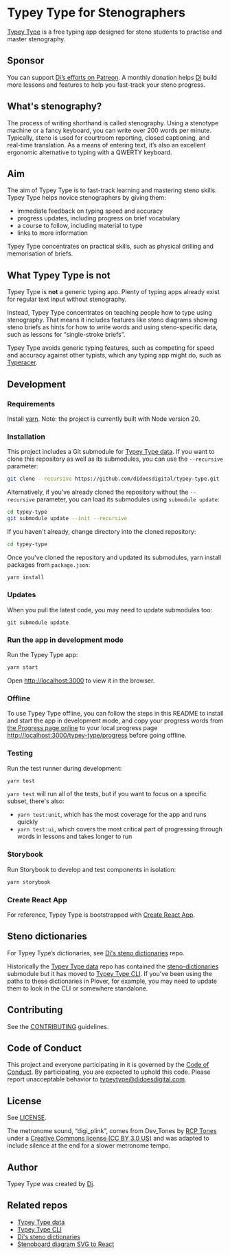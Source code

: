 # Typey Type for Stenographers

[Typey Type](https://didoesdigital.com/typey-type/) is a free typing app designed for steno students to practise and master stenography.

## Sponsor

You can support [Di’s efforts on Patreon](https://www.patreon.com/didoesdigital). A monthly donation helps [Di](https://didoesdigital.com) build more lessons and features to help you fast-track your steno progress.

## What's stenography?

The process of writing shorthand is called stenography. Using a stenotype machine or a fancy keyboard, you can write over 200 words per minute. Typically, steno is used for courtroom reporting, closed captioning, and real-time translation. As a means of entering text, it’s also an excellent ergonomic alternative to typing with a QWERTY keyboard.

## Aim

The aim of Typey Type is to fast-track learning and mastering steno skills. Typey Type helps novice stenographers by giving them:

- immediate feedback on typing speed and accuracy
- progress updates, including progress on brief vocabulary
- a course to follow, including material to type
- links to more information

Typey Type concentrates on practical skills, such as physical drilling and memorisation of briefs.

## What Typey Type is not

Typey Type is **not** a generic typing app. Plenty of typing apps already exist for regular text input without stenography.

Instead, Typey Type concentrates on teaching people how to type using stenography. That means it includes features like steno diagrams showing steno briefs as hints for how to write words and using steno-specific data, such as lessons for “single-stroke briefs”.

Typey Type avoids generic typing features, such as competing for speed and accuracy against other typists, which any typing app might do, such as [Typeracer](https://play.typeracer.com/?universe=steno).

## Development

### Requirements

Install [yarn](https://yarnpkg.com/lang/en/docs/install/). Note: the project is currently built with Node version 20.

### Installation

This project includes a Git submodule for [Typey Type data](https://github.com/didoesdigital/typey-type-data). If you want to clone this repository as well as its submodules, you can use the `--recursive` parameter:

```sh
git clone --recursive https://github.com/didoesdigital/typey-type.git
```

Alternatively, if you've already cloned the repository without the `--recursive` parameter, you can load its submodules using `submodule update`:

```sh
cd typey-type
git submodule update --init --recursive
```

If you haven't already, change directory into the cloned repository:

```sh
cd typey-type
```

Once you've cloned the repository and updated its submodules, yarn install packages from `package.json`:

```sh
yarn install
```

### Updates

When you pull the latest code, you may need to update submodules too:

```
git submodule update
```

### Run the app in development mode

Run the Typey Type app:

```sh
yarn start
```

Open <http://localhost:3000> to view it in the browser.

### Offline

To use Typey Type offline, you can follow the steps in this README to install and start the app in development mode, and copy your progress words from [the Progress page online](https://didoesdigital.com/typey-type/progress) to your local progress page <http://localhost:3000/typey-type/progress> before going offline.

### Testing

Run the test runner during development:

```sh
yarn test
```

`yarn test` will run all of the tests, but if you want to focus on a specific subset, there's also:

- `yarn test:unit`, which has the most coverage for the app and runs quickly
- `yarn test:ui`, which covers the most critical part of progressing through words in lessons and takes longer to run

### Storybook

Run Storybook to develop and test components in isolation:

```sh
yarn storybook
```

### Create React App

For reference, Typey Type is bootstrapped with [Create React App](https://github.com/facebook/create-react-app).

## Steno dictionaries

For Typey Type’s dictionaries, see [Di's steno dictionaries](https://github.com/didoesdigital/steno-dictionaries) repo.

Historically the [Typey Type data](https://github.com/didoesdigital/typey-type-data) repo has contained the [steno-dictionaries](https://github.com/didoesdigital/steno-dictionaries) submodule but it has moved to [Typey Type CLI](https://github.com/didoesdigital/typey-type-cli). If you've been using the paths to these dictionaries in Plover, for example, you may need to update them to look in the CLI or somewhere standalone.

## Contributing

See the [CONTRIBUTING](./CONTRIBUTING.md) guidelines.

## Code of Conduct

This project and everyone participating in it is governed by the [Code of Conduct](CODE_OF_CONDUCT.md). By participating, you are expected to uphold this code. Please report unacceptable behavior to [typeytype@didoesdigital.com](mailto:typeytype@didoesdigital.com).

## License

See [LICENSE](./LICENSE).

The metronome sound, “digi_plink”, comes from Dev_Tones by [RCP Tones](https://rcptones.com/dev_tones/) under a [Creative Commons license (CC BY 3.0 US)](https://creativecommons.org/licenses/by/3.0/us/legalcode) and was adapted to include silence at the end for a slower metronome tempo.

## Author

Typey Type was created by [Di](https://didoesdigital.com).

## Related repos

- [Typey Type data](https://github.com/didoesdigital/typey-type-data)
- [Typey Type CLI](https://github.com/didoesdigital/typey-type-cli)
- [Di's steno dictionaries](https://github.com/didoesdigital/steno-dictionaries)
- [Stenoboard diagram SVG to React](https://github.com/didoesdigital/typey-type-stenoboard-diagram-svg-to-react)

